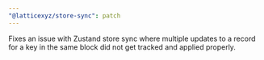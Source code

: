 ```yaml
---
"@latticexyz/store-sync": patch
---
```


Fixes an issue with Zustand store sync where multiple updates to a record for a key in the same block did not get tracked and applied properly.
